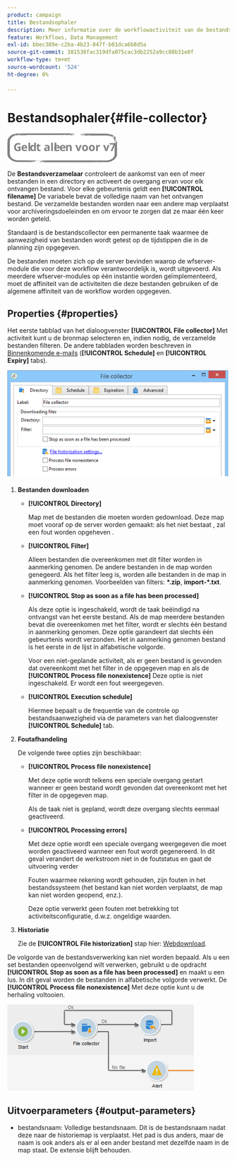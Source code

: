 ```yaml
---
product: campaign
title: Bestandsophaler
description: Meer informatie over de workflowactiviteit van de bestandscollector
feature: Workflows, Data Management
exl-id: bbec389e-c2ba-4b23-847f-b01dca6b8d5a
source-git-commit: 381538fac319dfa075cac3db2252a9cc80b31e0f
workflow-type: tm+mt
source-wordcount: '524'
ht-degree: 0%

---
```


# Bestandsophaler{#file-collector}

![](../../assets/v7-only.svg)

De **Bestandsverzamelaar** controleert de aankomst van een of meer bestanden in een directory en activeert de overgang ervan voor elk ontvangen bestand. Voor elke gebeurtenis geldt een **[!UICONTROL filename]** De variabele bevat de volledige naam van het ontvangen bestand. De verzamelde bestanden worden naar een andere map verplaatst voor archiveringsdoeleinden en om ervoor te zorgen dat ze maar één keer worden geteld.

Standaard is de bestandscollector een permanente taak waarmee de aanwezigheid van bestanden wordt getest op de tijdstippen die in de planning zijn opgegeven.

De bestanden moeten zich op de server bevinden waarop de wfserver-module die voor deze workflow verantwoordelijk is, wordt uitgevoerd. Als meerdere wfserver-modules op één instantie worden geïmplementeerd, moet de affiniteit van de activiteiten die deze bestanden gebruiken of de algemene affiniteit van de workflow worden opgegeven.

## Properties {#properties}

Het eerste tabblad van het dialoogvenster **[!UICONTROL File collector]** Met activiteit kunt u de bronmap selecteren en, indien nodig, de verzamelde bestanden filteren. De andere tabbladen worden beschreven in [Binnenkomende e-mails](inbound-emails.md) (**[!UICONTROL Schedule]** en **[!UICONTROL Expiry]** tabs).

![](assets/file_collect_edit.png)

1. **Bestanden downloaden**

   * **[!UICONTROL Directory]**

      Map met de bestanden die moeten worden gedownload. Deze map moet vooraf op de server worden gemaakt: als het niet bestaat , zal een fout worden opgeheven .

   * **[!UICONTROL Filter]**

      Alleen bestanden die overeenkomen met dit filter worden in aanmerking genomen. De andere bestanden in de map worden genegeerd. Als het filter leeg is, worden alle bestanden in de map in aanmerking genomen. Voorbeelden van filters: **&#42;.zip**, **import-&#42;.txt**.

   * **[!UICONTROL Stop as soon as a file has been processed]**

      Als deze optie is ingeschakeld, wordt de taak beëindigd na ontvangst van het eerste bestand. Als de map meerdere bestanden bevat die overeenkomen met het filter, wordt er slechts één bestand in aanmerking genomen. Deze optie garandeert dat slechts één gebeurtenis wordt verzonden. Het in aanmerking genomen bestand is het eerste in de lijst in alfabetische volgorde.

      Voor een niet-geplande activiteit, als er geen bestand is gevonden dat overeenkomt met het filter in de opgegeven map en als de **[!UICONTROL Process file nonexistence]** Deze optie is niet ingeschakeld. Er wordt een fout weergegeven.

   * **[!UICONTROL Execution schedule]**

      Hiermee bepaalt u de frequentie van de controle op bestandsaanwezigheid via de parameters van het dialoogvenster **[!UICONTROL Schedule]** tab.

1. **Foutafhandeling**

   De volgende twee opties zijn beschikbaar:

   * **[!UICONTROL Process file nonexistence]**

      Met deze optie wordt telkens een speciale overgang gestart wanneer er geen bestand wordt gevonden dat overeenkomt met het filter in de opgegeven map.

      Als de taak niet is gepland, wordt deze overgang slechts eenmaal geactiveerd.

   * **[!UICONTROL Processing errors]**

      Met deze optie wordt een speciale overgang weergegeven die moet worden geactiveerd wanneer een fout wordt gegenereerd. In dit geval verandert de werkstroom niet in de foutstatus en gaat de uitvoering verder

      Fouten waarmee rekening wordt gehouden, zijn fouten in het bestandssysteem (het bestand kan niet worden verplaatst, de map kan niet worden geopend, enz.).

      Deze optie verwerkt geen fouten met betrekking tot activiteitsconfiguratie, d.w.z. ongeldige waarden.

1. **Historiatie**

   Zie de **[!UICONTROL File historization]** stap hier: [Webdownload](web-download.md).

De volgorde van de bestandsverwerking kan niet worden bepaald. Als u een set bestanden opeenvolgend wilt verwerken, gebruikt u de opdracht **[!UICONTROL Stop as soon as a file has been processed]** en maakt u een lus. In dit geval worden de bestanden in alfabetische volgorde verwerkt. De **[!UICONTROL Process file nonexistence]** Met deze optie kunt u de herhaling voltooien.

![](assets/file_collect_loop.png)

## Uitvoerparameters {#output-parameters}

* bestandsnaam: Volledige bestandsnaam. Dit is de bestandsnaam nadat deze naar de historiemap is verplaatst. Het pad is dus anders, maar de naam is ook anders als er al een ander bestand met dezelfde naam in de map staat. De extensie blijft behouden.
